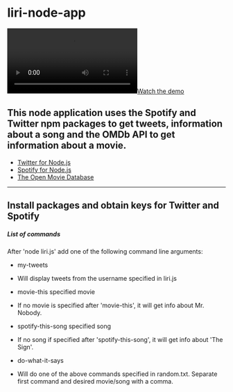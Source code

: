 # liri-node-app

[![Watch the demo](demo-video.mp4)](https://britaramsay.github.io/liri-node-app/demo-video.mp4)

This node application uses the Spotify and Twitter npm packages to get tweets, information about a song and the OMDb API to get information about a movie. 
---
* [Twitter for Node.js](https://www.npmjs.com/package/twitter)
* [Spotify for Node.js](https://www.npmjs.com/package/spotify)
* [The Open Movie Database](http://omdbapi.com/)
---
Install packages and obtain keys for Twitter and Spotify
---
##### List of commands
After 'node liri.js' add one of the following command line arguments:
* my-tweets
- Will display tweets from the username specified in liri.js
* movie-this specified movie
- If no movie is specified after 'movie-this', it will get info about Mr. Nobody. 
* spotify-this-song specified song
- If no song if specified after 'spotify-this-song', it will get info about 'The Sign'.
* do-what-it-says
- Will do one of the above commands specified in random.txt. Separate first command and desired movie/song with a comma.
